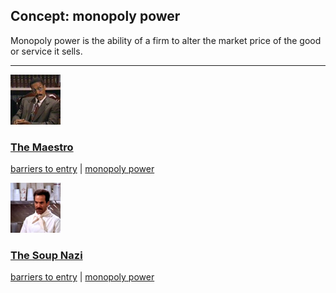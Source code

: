 ## Concept: monopoly power

Monopoly power is the ability of a firm to alter the market price of the good or service it sells.

<hr>
<div class="clip-listing">
<img src="media/icons/maestro.jpg" alt="The Maestro icon">

### [The Maestro](/clip/66/)

[barriers to entry](/concept/barriers-to-entry/) | [monopoly power](/concept/monopoly-power/)
</div>

<div class="clip-listing">
<img src="media/icons/soup_nazi.jpg" alt="The Soup Nazi icon">

### [The Soup Nazi](/clip/67/)

[barriers to entry](/concept/barriers-to-entry/) | [monopoly power](/concept/monopoly-power/)
</div>

